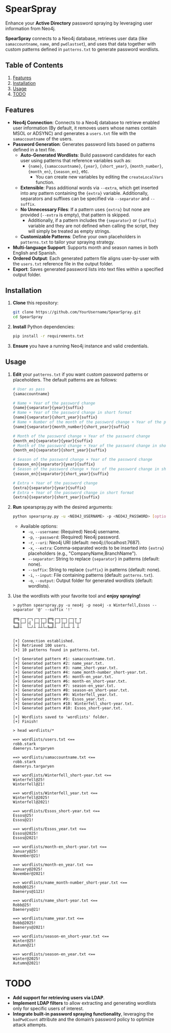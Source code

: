 # SpearSpray

Enhance your **Active Directory** password spraying by leveraging user information from Neo4j. 

**SpearSpray** connects to a Neo4j database, retrieves user data (like `samaccountname`, `name`, and `pwdlastset`), and uses that data together with custom patterns defined in `patterns.txt` to generate password wordlists.

## Table of Contents

1. [Features](#features)   
2. [Installation](#installation)  
3. [Usage](#usage)  
4. [TODO](#todo)

## Features

- **Neo4j Connection**: Connects to a Neo4j database to retrieve enabled user information (By default, it removes users whose names contain MSOL or ADSYNC) and generates a `users.txt` file with the `samaccountname` of the users.
- **Password Generation**: Generates password lists based on patterns defined in a text file.
  - **Auto-Generated Wordlists**: Build password candidates for each user using patterns that reference variables such as:
    - `{name}`, `{samaccountname}`, `{year}`, `{short_year}`, `{month_number}`, `{month_en}`, `{season_en}`, etc.
      - You can create new variables by editing the `createLocalVars` function.
  - **Extensible**: Pass additional words via `--extra`, which get inserted into any pattern containing the `{extra}` variable. Additionally, separators and suffixes can be specified via `--separator` and `--suffix`.
  - **No Unnecessary Files**: If a pattern uses `{extra}` but none are provided (`--extra` is empty), that pattern is skipped.
    - Additionally, if a pattern includes the `{separator}` or `{suffix}` variable and they are not defined when calling the script, they will simply be treated as empty strings.
  - **Customizable Patterns**: Define your own placeholders in `patterns.txt` to tailor your spraying strategy.
- **Multi-language Support**: Supports month and season names in both English and Spanish.
- **Ordered Output**: Each generated pattern file aligns user-by-user with the `users.txt` reference file in the output folder.
- **Export**: Saves generated password lists into text files within a specified output folder.

## Installation

1. **Clone** this repository:
   ```bash
   git clone https://github.com/YourUsername/SpearSpray.git
   cd SpearSpray
   ```
2. **Install** Python dependencies:
   ```bash
   pip install -r requirements.txt
   ```
3. **Ensure** you have a running Neo4j instance and valid credentials.

## Usage

1. **Edit** your `patterns.txt` if you want custom password patterns or placeholders. The default patterns are as follows:
   ```bash
   # User as pass
   {samaccountname}

   # Name + Year of the password change
   {name}{separator}{year}{suffix}
   # Name + Year of the password change in short format
   {name}{separator}{short_year}{suffix}
   # Name + Number of the month of the password change + Year of the password change in short format
   {name}{separator}{month_number}{short_year}{suffix}

   # Month of the password change + Year of the password change
   {month_en}{separator}{year}{suffix}
   # Month of the password change + Year of the password change in short format
   {month_en}{separator}{short_year}{suffix}

   # Season of the password change + Year of the password change
   {season_en}{separator}{year}{suffix}
   # Season of the password change + Year of the password change in short format
   {season_en}{separator}{short_year}{suffix}

   # Extra + Year of the password change
   {extra}{separator}{year}{suffix}
   # Extra + Year of the password change in short format
   {extra}{separator}{short_year}{suffix}
   ```
3. **Run** spearspray.py with the desired arguments:
   ```bash
   python spearspray.py -u <NEO4J_USERNAME> -p <NEO4J_PASSWORD> [options]
   ```
   - Available options:
     - `-u`, `--username`: (Required) Neo4j username.
     - `-p`, `--password`: (Required) Neo4j password.
     - `-r`, `--uri`: Neo4j URI (default: neo4j://localhost:7687).
     - `-x`, `--extra`: Comma-separated words to be inserted into `{extra}` placeholders (e.g., "CompanyName,BranchName").
     - `--separator`: String to replace `{separator}` in patterns (default: none).
     - `--suffix`: String to replace `{suffix}` in patterns (default: none).
     - `-i`, `--input`: File containing patterns (default: `patterns.txt`).
     - `-o`, `--output`: Output folder for generated wordlists (default: wordlists).

4. Use the wordlists with your favorite tool and **enjoy spraying!**
   ```
   > python spearspray.py -u neo4j -p neo4j -x Winterfell,Essos --separator '@' --suffix '!'
   
   ╔═╗┌─┐┌─┐┌─┐┬─┐╔═╗┌─┐┬─┐┌─┐┬ ┬
   ╚═╗├─┘├┤ ├─┤├┬┘╚═╗├─┘├┬┘├─┤└┬┘
   ╚═╝┴  └─┘┴ ┴┴└─╚═╝┴  ┴└─┴ ┴ ┴


   [+] Connection established.
   [+] Retrieved 100 users.
   [+] 10 patterns found in patterns.txt.

   [+] Generated pattern #1: samaccountname.txt.
   [+] Generated pattern #2: name_year.txt.
   [+] Generated pattern #3: name_short-year.txt.
   [+] Generated pattern #4: name_month-number_short-year.txt.
   [+] Generated pattern #5: month-en_year.txt.
   [+] Generated pattern #6: month-en_short-year.txt.
   [+] Generated pattern #7: season-en_year.txt.
   [+] Generated pattern #8: season-en_short-year.txt.
   [+] Generated pattern #9: Winterfell_year.txt.
   [+] Generated pattern #9: Essos_year.txt.
   [+] Generated pattern #10: Winterfell_short-year.txt.
   [+] Generated pattern #10: Essos_short-year.txt.

   [+] Wordlists saved to 'wordlists' folder.
   [+] Finish!

   > head wordlists/*
   
   ==> wordlists/users.txt <==
   robb.stark
   daenerys.targaryen

   ==> wordlists/samaccountname.txt <==
   robb.stark
   daenerys.targaryen

   ==> wordlists/Winterfell_short-year.txt <==
   Winterfell@25!
   Winterfell@21!

   ==> wordlists/Winterfell_year.txt <==
   Winterfell@2025!
   Winterfell@2021!

   ==> wordlists/Essos_short-year.txt <==
   Essos@25!
   Essos@21!

   ==> wordlists/Essos_year.txt <==
   Essos@2025!
   Essos@2021!

   ==> wordlists/month-en_short-year.txt <==
   January@25!
   November@21!

   ==> wordlists/month-en_year.txt <==
   January@2025!
   November@2021!

   ==> wordlists/name_month-number_short-year.txt <==
   Robb@0125!
   Daenerys@1121!

   ==> wordlists/name_short-year.txt <==
   Robb@25!
   Daenerys@21!

   ==> wordlists/name_year.txt <==
   Robb@2025!
   Daenerys@2021!

   ==> wordlists/season-en_short-year.txt <==
   Winter@25!
   Autumn@21!

   ==> wordlists/season-en_year.txt <==
   Winter@2025!
   Autumn@2021!

   ```

# TODO

- **Add support for retrieving users via LDAP**.
- **Implement LDAP filters** to allow extracting and generating wordlists only for specific users of interest.
- **Integrate built-in password spraying functionality**, leveraging the `badPwdCount` attribute and the domain’s password policy to optimize attack attempts.
   
